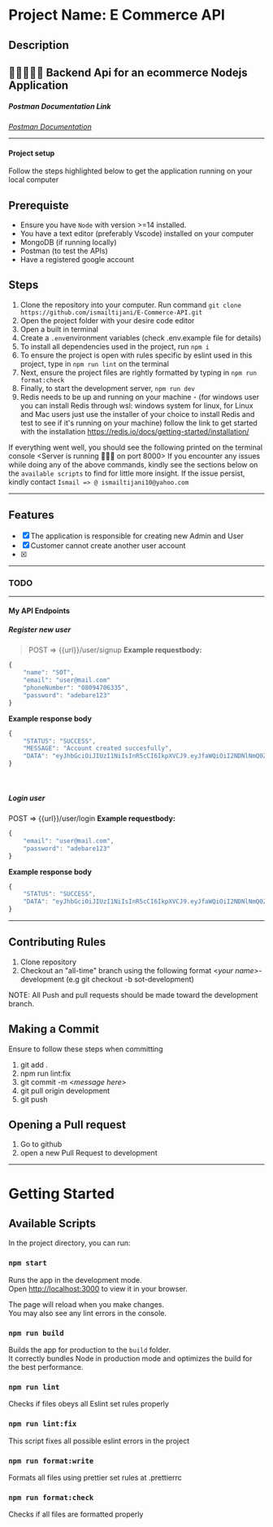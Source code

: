 # Project Name: E Commerce API

## Description

## 🛒🛒🛒🛒🛒 Backend Api for an ecommerce Nodejs Application

##### Postman Documentation Link

_[Postman Documentation](https://documenter.getpostman.com/view/25509517/2s93Y5NzX2)_

---

#### Project setup

Follow the steps highlighted below to get the application running on your local computer

## Prerequiste

- Ensure you have `Node` with version >=14 installed.
- You have a text editor (preferably Vscode) installed on your computer
- MongoDB (if running locally)
- Postman (to test the APIs)
- Have a registered google account

## Steps

1. Clone the repository into your computer. Run command `git clone https://github.com/ismailtijani/E-Commerce-API.git`
2. Open the project folder with your desire code editor
3. Open a built in terminal
4. Create a `.env`environment variables (check .env.example file for details)
5. To install all dependencies used in the project, run `npm i`
6. To ensure the project is open with rules specific by eslint used in this project, type in `npm run lint` on the terminal
7. Next, ensure the project files are rightly formatted by typing in `npm run format:check`
8. Finally, to start the development server, `npm run dev`
9. Redis needs to be up and running on your machine - (for windows user you can install Redis through wsl: windows system for linux,
   for Linux and Mac users just use the installer of your choice to install Redis and test to see if it's running on your machine)
   follow the link to get started with the installation https://redis.io/docs/getting-started/installation/

If everything went well, you should see the following printed on the terminal console <Server is running 🚀🚀🚀 on port 8000> <DB Connection Successful>
If you encounter any issues while doing any of the above commands, kindly see the sections below on the `available scripts` to find for little more insight.
If the issue persist, kindly contact `Ismail => @ ismailtijani10@yahoo.com`

---

## Features

- [x] The application is responsible for creating new Admin and User
- [x] Customer cannot create another user account
- [x]

---

### TODO

---

#### My API Endpoints

##### Register new user

> POST ⇒ {{url}}/user/signup
> **Example requestbody:**

```js
{
    "name": "SOT",
    "email": "user@mail.com"
    "phoneNumber": "08094706335",
    "password": "adebare123"
}
```

**Example response body**

```js
{
    "STATUS": "SUCCESS",
    "MESSAGE": "Account created succesfully",
    "DATA": "eyJhbGciOiJIUzI1NiIsInR5cCI6IkpXVCJ9.eyJfaWQiOiI2NDNlNmQ0ZWY3MGRkNGM3ZDg0ZTViZTMiLCJpYXQiOjE2ODE4MTI4MTR9.VPpN6vbcFtEJ4v5J45sCuTY0Jt6HyOnPwSI06IFA_zA"
}
```

<br>

##### Login user

POST ⇒ {{url}}/user/login
**Example requestbody:**

```js
{
    "email": "user@mail.com",
    "password": "adebare123"
}

```

**Example response body**

```js
{
    "STATUS": "SUCCESS",
    "DATA": "eyJhbGciOiJIUzI1NiIsInR5cCI6IkpXVCJ9.eyJfaWQiOiI2NDNlNmQ0ZWY3MGRkNGM3ZDg0ZTViZTMiLCJpYXQiOjE2ODE4MTI4ODN9.MtKxkZW0P5jsfW50S6BqxOMFfMR_QMa-iIphUe3jClQ"
}
```

---

## Contributing Rules

1. Clone repository
2. Checkout an "all-time" branch using the following format <_your name_>-development (e.g git checkout -b sot-development)

NOTE: All Push and pull requests should be made toward the development branch.

## Making a Commit

Ensure to follow these steps when committing

1. git add .
2. npm run lint:fix
3. git commit -m <_message here_>
4. git pull origin development
5. git push

## Opening a Pull request

1. Go to github
2. open a new Pull Request to development

---

# Getting Started

## Available Scripts

In the project directory, you can run:

### `npm start`

Runs the app in the development mode.\
Open [http://localhost:3000](http://localhost:3000) to view it in your browser.

The page will reload when you make changes.\
You may also see any lint errors in the console.

### `npm run build`

Builds the app for production to the `build` folder.\
It correctly bundles Node in production mode and optimizes the build for the best performance.

### `npm run lint`

Checks if files obeys all Eslint set rules properly

### `npm run lint:fix`

This script fixes all possible eslint errors in the project

### `npm run format:write`

Formats all files using prettier set rules at .prettierrc

### `npm run format:check`

Checks if all files are formatted properly
